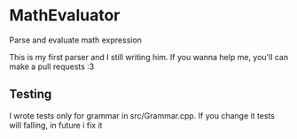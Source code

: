 # MathEvaluator
Parse and evaluate math expression

This is my first parser and I still writing him. If you wanna help me, you'll can make a pull requests :3

## Testing
I wrote tests only for grammar in src/Grammar.cpp. If you change it tests will falling, in future i fix it
